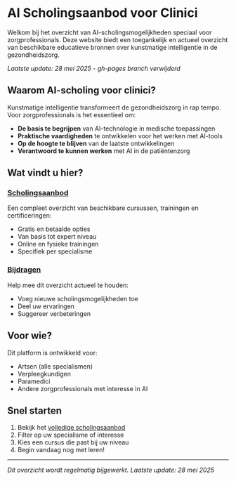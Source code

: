 # AI Scholingsaanbod voor Clinici

Welkom bij het overzicht van AI-scholingsmogelijkheden speciaal voor zorgprofessionals. Deze website biedt een toegankelijk en actueel overzicht van beschikbare educatieve bronnen over kunstmatige intelligentie in de gezondheidszorg.

*Laatste update: 28 mei 2025 - gh-pages branch verwijderd*

## Waarom AI-scholing voor clinici?

Kunstmatige intelligentie transformeert de gezondheidszorg in rap tempo. Voor zorgprofessionals is het essentieel om:

- **De basis te begrijpen** van AI-technologie in medische toepassingen
- **Praktische vaardigheden** te ontwikkelen voor het werken met AI-tools
- **Op de hoogte te blijven** van de laatste ontwikkelingen
- **Verantwoord te kunnen werken** met AI in de patiëntenzorg

## Wat vindt u hier?

### [Scholingsaanbod](SCHOLINGSAANBOD.html)
Een compleet overzicht van beschikbare cursussen, trainingen en certificeringen:
- Gratis en betaalde opties
- Van basis tot expert niveau
- Online en fysieke trainingen
- Specifiek per specialisme

### [Bijdragen](bijdragen.html)
Help mee dit overzicht actueel te houden:
- Voeg nieuwe scholingsmogelijkheden toe
- Deel uw ervaringen
- Suggereer verbeteringen

## Voor wie?

Dit platform is ontwikkeld voor:
- Artsen (alle specialismen)
- Verpleegkundigen
- Paramedici
- Andere zorgprofessionals met interesse in AI

## Snel starten

1. Bekijk het [volledige scholingsaanbod](SCHOLINGSAANBOD.html)
2. Filter op uw specialisme of interesse
3. Kies een cursus die past bij uw niveau
4. Begin vandaag nog met leren!

---

*Dit overzicht wordt regelmatig bijgewerkt. Laatste update: 28 mei 2025*
